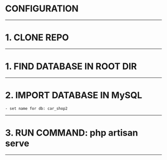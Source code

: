 # CONFIGURATION
--------------
# 1. CLONE REPO
--------------
# 1. FIND DATABASE IN ROOT DIR
--------------
# 2. IMPORT DATABASE IN MySQL 
    - set name for db: car_shop2
--------------
# 3. RUN COMMAND: php artisan serve
-------------
